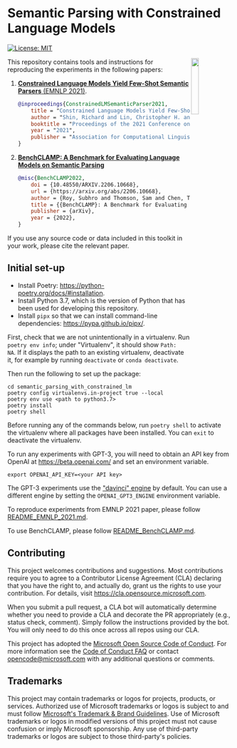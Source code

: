 # Semantic Parsing with Constrained Language Models

[![License: MIT](https://img.shields.io/badge/License-MIT-yellow.svg)](https://opensource.org/licenses/MIT) 

<img align="right" src="https://avatars2.githubusercontent.com/u/9585815?s=200&v=4" width="18%">

This repository contains tools and instructions for reproducing the experiments in the 
following papers:

1. [**Constrained Language Models Yield Few-Shot Semantic Parsers** (EMNLP 2021)](https://aclanthology.org/2021.emnlp-main.608/).
    ```bib
    @inproceedings{ConstrainedLMSemanticParser2021,
        title = "Constrained Language Models Yield Few-Shot Semantic Parsers",
        author = "Shin, Richard and Lin, Christopher H. and Thomson, Sam and Chen, Charles and Roy, Subhro and Platanios,  Emmanouil Antonios and Pauls, Adam and Klein, Dan and Eisner, Jason and Van Durme, Benjamin",
        booktitle = "Proceedings of the 2021 Conference on Empirical Methods in Natural Language Processing",
        year = "2021",
        publisher = "Association for Computational Linguistics",
    }
    ```

2. [**BenchCLAMP: A Benchmark for Evaluating Language Models on Semantic Parsing**](https://arxiv.org/abs/2206.10668)
    ```bib
    @misc{BenchCLAMP2022,
        doi = {10.48550/ARXIV.2206.10668},
        url = {https://arxiv.org/abs/2206.10668},
        author = {Roy, Subhro and Thomson, Sam and Chen, Tongfei and Shin, Richard and Pauls, Adam and Eisner, Jason and Van Durme, Benjamin},
        title = {{BenchCLAMP}: A Benchmark for Evaluating Language Models on Semantic Parsing},
        publisher = {arXiv},
        year = {2022},
    }
    ```

If you use any source code or data included in this toolkit in your work, please cite the relevant paper.

## Initial set-up
- Install Poetry: https://python-poetry.org/docs/#installation.
- Install Python 3.7, which is the version of Python that has been used for developing this repository.
- Install `pipx` so that we can install command-line dependencies: https://pypa.github.io/pipx/.

First, check that we are not unintentionally in a virtualenv.
Run `poetry env info`; under "Virtualenv", it should show `Path:           NA`.
If it displays the path to an existing virtualenv, deactivate it, for example by running `deactivate` or `conda deactivate`.

Then run the following to set up the package:
```
cd semantic_parsing_with_constrained_lm
poetry config virtualenvs.in-project true --local
poetry env use <path to python3.7>
poetry install
poetry shell
```

Before running any of the commands below, run `poetry shell` to activate the virtualenv where all packages have been installed. You can `exit` to deactivate the virtualenv.

To run any experiments with GPT-3, you will need to obtain an API key from OpenAI at https://beta.openai.com/ and set an environment variable.
```
export OPENAI_API_KEY=<your API key>
```
The GPT-3 experiments use the ["davinci" engine](https://beta.openai.com/docs/engines/davinci) by default.
You can use a different engine by setting the `OPENAI_GPT3_ENGINE` environment variable.

To reproduce experiments from EMNLP 2021 paper, please follow [README_EMNLP_2021.md](README_EMNLP_2021.md).

To use BenchCLAMP, please follow [README_BenchCLAMP.md](README_BenchCLAMP.md).

## Contributing

This project welcomes contributions and suggestions.  Most contributions require you to agree to a
Contributor License Agreement (CLA) declaring that you have the right to, and actually do, grant us
the rights to use your contribution. For details, visit https://cla.opensource.microsoft.com.

When you submit a pull request, a CLA bot will automatically determine whether you need to provide
a CLA and decorate the PR appropriately (e.g., status check, comment). Simply follow the instructions
provided by the bot. You will only need to do this once across all repos using our CLA.

This project has adopted the [Microsoft Open Source Code of Conduct](https://opensource.microsoft.com/codeofconduct/).
For more information see the [Code of Conduct FAQ](https://opensource.microsoft.com/codeofconduct/faq/) or
contact [opencode@microsoft.com](mailto:opencode@microsoft.com) with any additional questions or comments.

## Trademarks

This project may contain trademarks or logos for projects, products, or services. Authorized use of Microsoft 
trademarks or logos is subject to and must follow 
[Microsoft's Trademark & Brand Guidelines](https://www.microsoft.com/en-us/legal/intellectualproperty/trademarks/usage/general).
Use of Microsoft trademarks or logos in modified versions of this project must not cause confusion or imply Microsoft sponsorship.
Any use of third-party trademarks or logos are subject to those third-party's policies.

